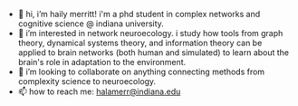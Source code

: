 - 👋 hi, i’m haily merritt! i'm a phd student in complex networks and cognitive science @ indiana university.
- 👀 i’m interested in network neuroecology. i study how tools from graph theory, dynamical systems theory, 
    and information theory can be applied to brain networks (both human and simulated) to learn about the 
    brain's role in adaptation to the environment.
- 💞️ i’m looking to collaborate on anything connecting methods from complexity science to neuroecology.
- 📫 how to reach me: halamerr@indiana.edu

<!---
h-merritt/h-merritt is a ✨ special ✨ repository because its `README.md` (this file) appears on your GitHub profile.
You can click the Preview link to take a look at your changes.
--->
